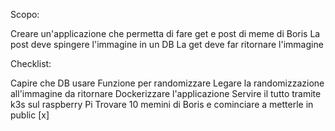 Scopo:

Creare un'applicazione che permetta di fare get e post di meme di Boris
La post deve spingere l'immagine in un DB
La get deve far ritornare l'immagine

Checklist:

Capire che DB usare
Funzione per randomizzare
Legare la randomizzazione all'immagine da ritornare
Dockerizzare l'applicazione
Servire il tutto tramite k3s sul raspberry Pi
Trovare 10 memini di Boris e cominciare a metterle in public  [x]